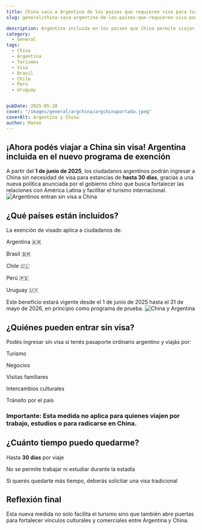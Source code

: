 ```yaml
---
title: China saca a Argentina de los paises que requieren visa para turismo
slug: general/china-saca-argentina-de-los-paises-que-requieren-visa-para-turismo

description: Argentina incluida en los paises que China permite viajar sin visa.
category:
  - General
tags:
  - China
  - Argentina
  - Turismos
  - Visa
  - Brasil
  - Chile
  - Perú
  - Uruguay


pubDate: 2025-05-20
cover: "/images/general/argchina/argchinaportada.jpeg"
coverAlt: Argentina y China
author: Mateo 
---
```


## ¡Ahora podés viajar a China sin visa! Argentina incluida en el nuevo programa de exención
A partir del **1 de junio de 2025**, los ciudadanos argentinos podrán ingresar a China sin necesidad de visa para estancias de **hasta 30 días**, gracias a una nueva política anunciada por el gobierno chino que busca fortalecer las relaciones con América Latina y facilitar el turismo internacional.
<img src="/images/general/argchina/argchina.jpg" alt="Argentinos entran sin visa a China">

## ¿Qué países están incluidos?
La exención de visado aplica a ciudadanos de:

Argentina 🇦🇷

Brasil 🇧🇷

Chile 🇨🇱

Perú 🇵🇪

Uruguay 🇺🇾

Este beneficio estará vigente desde el 1 de junio de 2025 hasta el 31 de mayo de 2026, en principio como programa de prueba.
<img src="/images/general/argchina/argchina2.jpeg" alt="China y Argentina">

## ¿Quiénes pueden entrar sin visa?
Podés ingresar sin visa si tenés pasaporte ordinario argentino y viajás por:

Turismo

Negocios

Visitas familiares

Intercambios culturales

Tránsito por el país

### Importante: Esta medida no aplica para quienes viajen por trabajo, estudios o para radicarse en China.

## ¿Cuánto tiempo puedo quedarme?
Hasta **30 días** por viaje

No se permite trabajar ni estudiar durante la estadía

Si querés quedarte más tiempo, deberás solicitar una visa tradicional


## Reflexión final
Esta nueva medida no solo facilita el turismo sino que también abre puertas para fortalecer vínculos culturales y comerciales entre Argentina y China.

